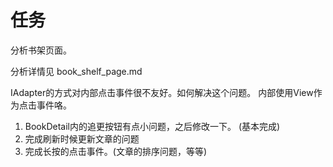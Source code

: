# 任务

分析书架页面。

分析详情见 book_shelf_page.md

IAdapter的方式对内部点击事件很不友好。如何解决这个问题。
内部使用View作为点击事件咯。

1. BookDetail内的追更按钮有点小问题，之后修改一下。 (基本完成)
2. 完成刷新时候更新文章的问题
3. 完成长按的点击事件。(文章的排序问题，等等)